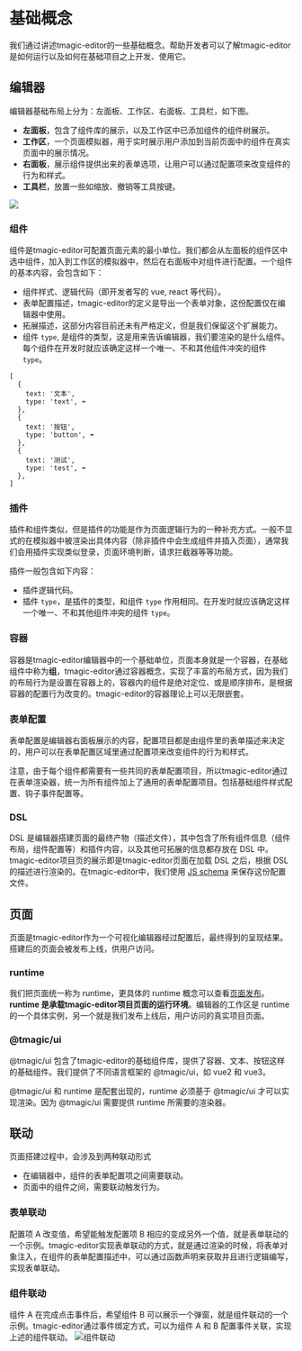 # 基础概念
我们通过讲述tmagic-editor的一些基础概念。帮助开发者可以了解tmagic-editor是如何运行以及如何在基础项目之上开发、使用它。

## 编辑器
编辑器基础布局上分为：左面板、工作区、右面板、工具栏，如下图。
- **左面板**，包含了组件库的展示，以及工作区中已添加组件的组件树展示。
- **工作区**，一个页面模拟器，用于实时展示用户添加到当前页面中的组件在真实页面中的展示情况。
- **右面板**，展示组件提供出来的表单选项，让用户可以通过配置项来改变组件的行为和样式。
- **工具栏**，放置一些如缩放、撤销等工具按键。
<img src="https://vfiles.gtimg.cn/vupload/20211009/083dfa1633771059332.png">

### 组件
组件是tmagic-editor可配置页面元素的最小单位。我们都会从左面板的组件区中选中组件，加入到工作区的模拟器中，然后在右面板中对组件进行配置。一个组件的基本内容，会包含如下：
- 组件样式、逻辑代码（即开发者写的 vue, react 等代码）。 
- 表单配置描述，tmagic-editor的定义是导出一个表单对象，这份配置仅在编辑器中使用。
- 拓展描述，这部分内容目前还未有严格定义，但是我们保留这个扩展能力。
- 组件 `type`, 是组件的类型，这是用来告诉编辑器，我们要渲染的是什么组件。每个组件在开发时就应该确定这样一个唯一、不和其他组件冲突的组件 `type`。

```
[
  {
    text: '文本',
    type: 'text', ⬅️
  },
  {
    text: '按钮',
    type: 'button', ⬅️
  },
  {
    text: '测试',
    type: 'test', ⬅️
  },
]
```

### 插件
插件和组件类似，但是插件的功能是作为页面逻辑行为的一种补充方式。一般不显式的在模拟器中被渲染出具体内容（除非插件中会生成组件并插入页面），通常我们会用插件实现类似登录，页面环境判断，请求拦截器等等功能。

插件一般包含如下内容：
- 插件逻辑代码。
- 插件 `type`，是插件的类型，和组件 `type` 作用相同。在开发时就应该确定这样一个唯一、不和其他组件冲突的组件 `type`。


### 容器
容器是tmagic-editor编辑器中的一个基础单位，页面本身就是一个容器，在基础组件中称为**组**，tmagic-editor通过容器概念，实现了丰富的布局方式，因为我们的布局行为是设置在容器上的，容器内的组件是绝对定位、或是顺序排布，是根据容器的配置行为改变的。tmagic-editor的容器理论上可以无限嵌套。

### 表单配置
表单配置是编辑器右面板展示的内容，配置项目都是由组件里的表单描述来决定的，用户可以在表单配置区域里通过配置项来改变组件的行为和样式。

注意，由于每个组件都需要有一些共同的表单配置项目，所以tmagic-editor通过在表单渲染器，统一为所有组件加上了通用的表单配置项目。包括基础组件样式配置、钩子事件配置等。

### DSL
DSL 是编辑器搭建页面的最终产物（描述文件），其中包含了所有组件信息（组件布局，组件配置等）和插件内容，以及其他可拓展的信息都存放在 DSL 中。tmagic-editor项目页的展示即是tmagic-editor页面在加载 DSL 之后，根据 DSL 的描述进行渲染的。在tmagic-editor中，我们使用 [JS schema](advanced/js-schema.html) 来保存这份配置文件。

## 页面
页面是tmagic-editor作为一个可视化编辑器经过配置后，最终得到的呈现结果。搭建后的页面会被发布上线，供用户访问。

### runtime
我们把页面统一称为 runtime，更具体的 runtime 概念可以查看[页面发布](../page/introduction.html#runtime)。**runtime 是承载tmagic-editor项目页面的运行环境**。编辑器的工作区是 runtime 的一个具体实例，另一个就是我们发布上线后，用户访问的真实项目页面。

### @tmagic/ui
@tmagic/ui 包含了tmagic-editor的基础组件库，提供了容器、文本、按钮这样的基础组件。我们提供了不同语言框架的 @tmagic/ui，如 vue2 和 vue3。

@tmagic/ui 和 runtime 是配套出现的，runtime 必须基于 @tmagic/ui 才可以实现渲染。因为 @tmagic/ui 需要提供 runtime 所需要的渲染器。

## 联动
页面搭建过程中，会涉及到两种联动形式
- 在编辑器中，组件的表单配置项之间需要联动。
- 页面中的组件之间，需要联动触发行为。

### 表单联动
配置项 A 改变值，希望能触发配置项 B 相应的变成另外一个值，就是表单联动的一个示例。tmagic-editor实现表单联动的方式，就是通过渲染的时候，将表单对象注入，在组件的表单配置描述中，可以通过函数声明来获取并且进行逻辑编写，实现表单联动。

### 组件联动
组件 A 在完成点击事件后，希望组件 B 可以展示一个弹窗，就是组件联动的一个示例。tmagic-editor通过事件绑定方式，可以为组件 A 和 B 配置事件关联，实现上述的组件联动。
<img src="https://image.video.qpic.cn/oa_88b7d-37_723692309_1636032154483681" alt="组件联动">



